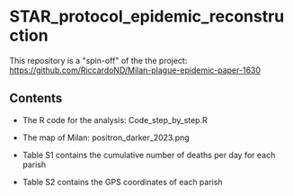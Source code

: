 # STAR_protocol_epidemic_reconstruction

This repository is a "spin-off" of the the project: https://github.com/RiccardoND/Milan-plague-epidemic-paper-1630


## Contents
- The R code for the analysis: Code_step_by_step.R
- The map of Milan: positron_darker_2023.png

- Table S1 contains the cumulative number of deaths per day for each parish
- Table S2 contains the GPS coordinates of each parish
